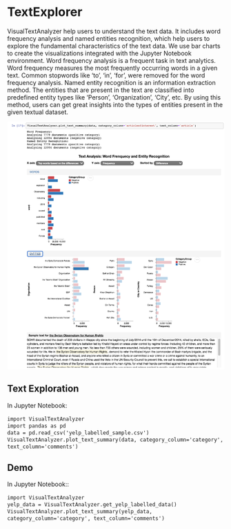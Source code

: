 # TextExplorer

VisualTextAnalyzer help users to understand the text data. It includes word frequency analysis and named entities recognition, which help users to explore the fundamental characteristics of the text data. We use bar charts to create the visualizations integrated with the Jupyter Notebook environment. Word frequency analysis is a frequent task in text analytics. Word frequency measures the most frequently occurring words in a given text. Common stopwords like ‘to’, ‘in’, ‘for’, were removed for the word frequency analysis. Named entity recognition is an information extraction method. The entities that are present in the text are classified into predefined entity types like ‘Person’, ‘Organization’, ‘City’, etc.  By using this method, users can get great insights into the types of entities present in the given textual dataset.

![Visual Text Analyzer](https://github.com/soniacq/TextExplorer/blob/master/imgs/plot_text_summary_v2.png)

## Text Exploration

In Jupyter Notebook:
~~~~
import VisualTextAnalyzer
import pandas as pd
data = pd.read_csv('yelp_labelled_sample.csv')
VisualTextAnalyzer.plot_text_summary(data, category_column='category', text_column='comments')
~~~~

## Demo

In Jupyter Notebook::
~~~~
import VisualTextAnalyzer
yelp_data = VisualTextAnalyzer.get_yelp_labelled_data()
VisualTextAnalyzer.plot_text_summary(yelp_data, category_column='category', text_column='comments')
~~~~
